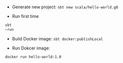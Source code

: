 - Generate new project: `sbt new scala/hello-world.g8`

- Run first time

``` bash
sbt 
~run
```

- Build Docker image: `sbt docker:publishLocal`

- Run Dokcer image:

``` bash
docker run hello-world:1.0
```
